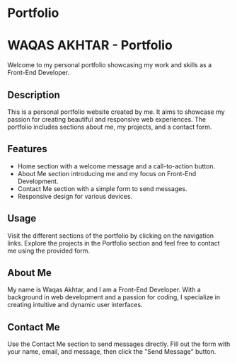 # Portfolio

# WAQAS AKHTAR - Portfolio

Welcome to my personal portfolio showcasing my work and skills as a Front-End Developer.


## Description

This is a personal portfolio website created by me. It aims to showcase my passion for creating beautiful and responsive web experiences. The portfolio includes sections about me, my projects, and a contact form.

## Features

- Home section with a welcome message and a call-to-action button.
- About Me section introducing me and my focus on Front-End Development.
- Contact Me section with a simple form to send messages.
- Responsive design for various devices.

## Usage

Visit the different sections of the portfolio by clicking on the navigation links. Explore the projects in the Portfolio section and feel free to contact me using the provided form.

## About Me

My name is Waqas Akhtar, and I am a Front-End Developer. With a background in web development and a passion for coding, I specialize in creating intuitive and dynamic user interfaces.


## Contact Me

Use the Contact Me section to send messages directly. Fill out the form with your name, email, and message, then click the "Send Message" button.



